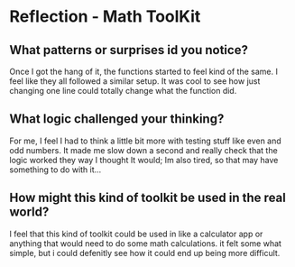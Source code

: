 # Reflection - Math ToolKit

## What patterns or surprises id you notice?
Once I got the hang of it, the functions started to feel kind of the same. I feel like 
they all followed a similar setup. It was cool to see how just changing one line could 
totally change what the function did.

## What logic challenged your thinking?
For me, I feel I had to think a little bit more with testing stuff like even and odd
numbers. It made me slow down a second and really check that the logic worked they way
I thought It would; Im also tired, so that may have something to do with it... 

## How might this kind of toolkit be used in the real world?
I feel that this kind of toolkit could be used in like a calculator app or anything that would 
need to do some math calculations. it felt some what simple, but i could defenitly see 
how it could end up being more difficult. 
